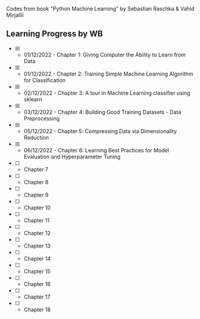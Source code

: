 Codes from book "Python Machine Learning" by Sebastian Raschka & Vahid Mirjalili

Learning Progress by WB
-------------------------------

- [X] - 01/12/2022 - Chapter 1: Giving Computer the Ability to Learn from Data<br>
- [X] - 01/12/2022 - Chapter 2: Training Simple Machine Learning Algorithm for Classification<br>
- [X] - 02/12/2022 - Chapter 3: A tour in Machine Learning classifier using sklearn<br>
- [X] - 03/12/2022 - Chapter 4: Building Good Training Datasets - Data Preprocessing<br>
- [X] - 05/12/2022 - Chapter 5: Compressing Data via Dimensionality Reduction<br>
- [X] - 06/12/2022 - Chapter 6: Learning Best Practices for Model Evaluation and Hyperparameter Tuning<br>
- [ ] - Chapter 7<br>
- [ ] - Chapter 8<br>
- [ ] - Chapter 9<br>
- [ ] - Chapter 10<br>
- [ ] - Chapter 11<br>
- [ ] - Chapter 12<br>
- [ ] - Chapter 13<br>
- [ ] - Chapter 14<br>
- [ ] - Chapter 15<br>
- [ ] - Chapter 16<br>
- [ ] - Chapter 17<br>
- [ ] - Chapter 18<br>